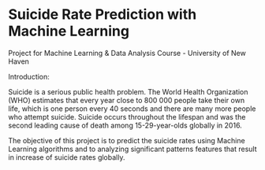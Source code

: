 # Suicide Rate Prediction with Machine Learning

Project for Machine Learning & Data Analysis Course - University of New Haven

Introduction:

Suicide is a serious public health problem. The World Health Organization (WHO) estimates that every year close to 800 000 people take their own life, which is one person every 40 seconds and there are many more people who attempt suicide. Suicide occurs throughout the lifespan and was the second leading cause of death among 15-29-year-olds globally in 2016.

The objective of this project is to predict the suicide rates using Machine Learning algorithms and to analyzing significant patterns features that result in increase of suicide rates globally. 
